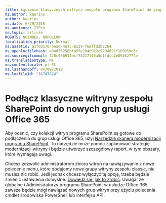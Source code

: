 ```yaml
---
title: Łączenie klasycznych witryna zespołu programu SharePoint do grupy
ms.author: kaarins
author: kaarins
ms.date: 6/29/2018
ms.audience: ITPro
ms.topic: article
ROBOTS: NOINDEX, NOFOLLOW
localization_priority: Normal
ms.assetid: a1f6b170-bead-4e1c-b119-f6affd2b2264
ms.openlocfilehash: a04d56256bfa55e2b4c912c5294891f109059c3c
ms.sourcegitcommit: 228c986911ecf73217116a5d1fdcd2e89362774e
ms.translationtype: MT
ms.contentlocale: pl-PL
ms.lasthandoff: 04/09/2019
ms.locfileid: "31747824"
---
```

# <a name="connect-classic-sharepoint-team-sites-to-new-office-365-groups"></a>Podłącz klasyczne witryny zespołu SharePoint do nowych grup usługi Office 365

Aby ocenić, czy kolekcji witryn programu SharePoint są gotowe do podłączenia do grup usługi Office 365, użyj [Narzędzie skanera modernizacji programu SharePoint](https://go.microsoft.com/fwlink/?linkid=873066). To narzędzie może pomóc zaplanować strategię modernizacji witryny i będzie utworzyć szczegółowy raport, w tym obszary, które wymagają uwagi.
  
Chcesz zezwolić administratorom zbioru witryn na nawiązywanie z nowe polecenie menu, które dodajemy nowe grupy witryny zespołu classic, nie musisz nic robić. Jeśli jednak chcesz wyłączyć tę opcję, trzeba będzie zmienić ustawienia domyślne. [Dowiedz się, jak to zrobić](https://go.microsoft.com/fwlink/?linkid=2004316). Uwaga, że globalne i Administratorzy programu SharePoint w usłudze Office 365 zawsze będzie mógł nawiązać nowych grup witryn przy użyciu polecenia cmdlet środowiska PowerShell lub interfejsu API.
  

